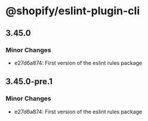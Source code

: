 # @shopify/eslint-plugin-cli

## 3.45.0

### Minor Changes

- e27d6a874: First version of the eslint rules package

## 3.45.0-pre.1

### Minor Changes

- e27d6a874: First version of the eslint rules package
